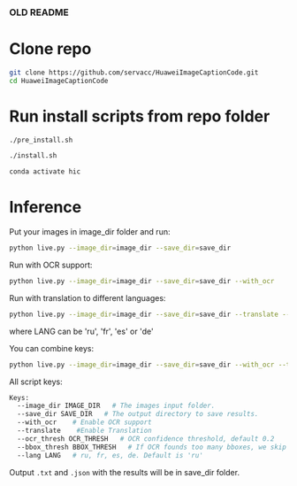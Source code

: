 ### OLD README

# Clone repo
```bash
git clone https://github.com/servacc/HuaweiImageCaptionCode.git
cd HuaweiImageCaptionCode
```

# Run install scripts from repo folder

```bash
./pre_install.sh
```

```bash
./install.sh
```

```bash
conda activate hic
```

# Inference

Put your images in image_dir folder and run:

```bash
python live.py --image_dir=image_dir --save_dir=save_dir
```

Run with OCR support:
```bash
python live.py --image_dir=image_dir --save_dir=save_dir --with_ocr
```

Run with translation to different languages:
```bash
python live.py --image_dir=image_dir --save_dir=save_dir --translate --lang=LANG
```
where LANG can be 'ru', 'fr', 'es' or 'de'

You can combine keys:
```bash
python live.py --image_dir=image_dir --save_dir=save_dir --with_ocr --translate --lang='es'
```


All script keys:

```bash
Keys:
  --image_dir IMAGE_DIR   # The images input folder.
  --save_dir SAVE_DIR   # The output directory to save results.
  --with_ocr    # Enable OCR support
  --translate    #Enable Translation
  --ocr_thresh OCR_THRESH   # OCR confidence threshold, default 0.2
  --bbox_thresh BBOX_THRESH   # If OCR founds too many bboxes, we skip OCR recognition for speed
  --lang LANG   # ru, fr, es, de. Default is 'ru'
```

Output ```.txt``` and ```.json``` with the results will be in save_dir folder.
